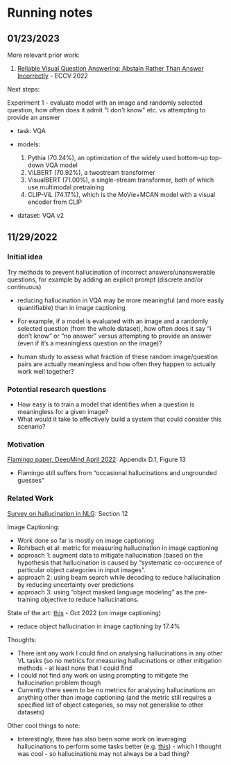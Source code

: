 # Running notes

## 01/23/2023

More relevant prior work:

1. [Reliable Visual Question Answering: Abstain Rather Than Answer Incorrectly](https://arxiv.org/pdf/2204.13631.pdf) - ECCV 2022

Next steps:

Experiment 1 - evaluate model with an image and randomly selected question, how often does it admit "I don't know" etc. vs attempting to provide an answer

- task: VQA
- models:

    1. Pythia (70.24%), an optimization of the widely used bottom-up top-down VQA model
    2. ViLBERT (70.92%), a twostream transformer
    3. VisualBERT (71.00%), a single-stream transformer, both of which use multimodal pretraining
    4. CLIP-ViL (74.17%), which is the MoVie+MCAN model with a visual encoder from CLIP

- dataset: VQA v2

## 11/29/2022

### Initial idea

Try methods to prevent hallucination of incorrect answers/unanswerable questions, for example by adding an explicit prompt (discrete and/or continuous)

- reducing hallucination in VQA may be more meaningful (and more easily quantifiable) than in image captioning

- For example, if a model is evaluated with an image and a randomly selected question (from the whole dataset), how often does it say “i don’t know” or “no answer” versus attempting to provide an answer (even if it’s a meaningless question on the image)?

- human study to assess what fraction of these random image/question pairs are actually meaningless and how often they happen to actually work well together?

### Potential research questions

- How easy is to train a model that identifies when a question is meaningless for a given image?
- What would it take to effectively build a system that could consider this scenario?

### Motivation

[Flamingo paper, DeepMind April 2022](https://arxiv.org/pdf/2204.14198.pdf): Appendix D.1, Figure 13

- Flamingo still suffers from “occasional hallucinations and ungrounded guesses"

### Related Work

[Survey on hallucination in NLG](https://arxiv.org/pdf/2202.03629.pdf): Section 12

Image Captioning:

- Work done so far is mostly on image captioning
- Rohrbach et al: metric for measuring hallucination in image captioning
- approach 1: augment data to mitigate hallucination (based on the hypothesis that hallucination is caused by “systematic co-occurence of particular object categories in input images”.
- approach 2: using beam search while decoding to reduce hallucination by reducing uncertainty over predictions
- approach 3: using “object masked language modeling” as the pre-training objective to reduce hallucinations.

State of the art: [this](https://arxiv.org/pdf/2210.07688.pdf) - Oct 2022 (on image captioning)

- reduce object hallucination in image captioning by 17.4%

Thoughts:

- There isnt any work I could find on analysing hallucinations in any other VL tasks (so no metrics for measuring hallucinations or other mitigation methods - at least none that I could find
- I could not find any work on using prompting to mitigate the hallucination problem though
- Currently there seem to be no metrics for analysing hallucinations on anything other than image captioning (and the metric still requires a specified list of object categories, so may not generalise to other datasets)

Other cool things to note:

- Interestingly, there has also been some work on leveraging hallucinations to perform some tasks better (e.g. [this](https://aclanthology.org/2022.acl-long.373/)) - which I thought was cool - so hallucinations may not always be a bad thing?
